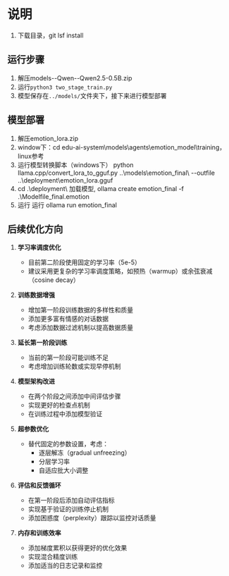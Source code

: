 # 说明
1. 下载目录，git lsf install
## 运行步骤
1. 解压models--Qwen--Qwen2.5-0.5B.zip
2. 运行`python3 two_stage_train.py`
3. 模型保存在`../models/`文件夹下，接下来进行模型部署

## 模型部署
1. 解压emotion_lora.zip
2. window下：cd edu-ai-system\models\agents\emotion_model\training，linux参考
3. 运行模型转换脚本（windows下）
    python llama.cpp/convert_lora_to_gguf.py ..\models\emotion_final\ --outfile ..\deployment\emotion_lora.gguf
4. cd .\deployment\ 加载模型, ollama create emotion_final -f .\Modelfile_final.emotion  
5. 运行 运行 ollama run emotion_final

## 后续优化方向

1. **学习率调度优化**
   - 目前第二阶段使用固定的学习率（5e-5）
   - 建议采用更复杂的学习率调度策略，如预热（warmup）或余弦衰减（cosine decay）

2. **训练数据增强**
   - 增加第一阶段训练数据的多样性和质量
   - 添加更多富有情感的对话数据
   - 考虑添加数据过滤机制以提高数据质量

3. **延长第一阶段训练**
   - 当前的第一阶段可能训练不足
   - 考虑增加训练轮数或实现早停机制

4. **模型架构改进**
   - 在两个阶段之间添加中间评估步骤
   - 实现更好的检查点机制
   - 在训练过程中添加模型验证

5. **超参数优化**
   - 替代固定的参数设置，考虑：
     - 逐层解冻（gradual unfreezing）
     - 分层学习率
     - 自适应批大小调整

6. **评估和反馈循环**
   - 在第一阶段后添加自动评估指标
   - 实现基于验证的训练停止机制
   - 添加困惑度（perplexity）跟踪以监控对话质量

7. **内存和训练效率**
   - 添加梯度累积以获得更好的优化效果
   - 实现混合精度训练
   - 添加适当的日志记录和监控